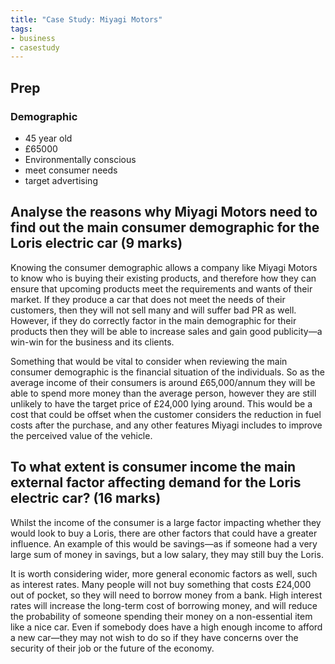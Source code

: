 ```yaml
---
title: "Case Study: Miyagi Motors"
tags:
- business
- casestudy
---
```

## Prep
### Demographic
- 45 year old
- £65000
- Environmentally conscious
- meet consumer needs
- target advertising

## Analyse the reasons why Miyagi Motors need to find out the main consumer demographic for the Loris electric car (9 marks)

Knowing the consumer demographic allows a company like Miyagi Motors to know who is buying their existing products, and therefore how they can ensure that upcoming products meet the requirements and wants of their market. If they produce a car that does not meet the needs of their customers, then they will not sell many and will suffer bad PR as well. However, if they do correctly factor in the main demographic for their products then they will be able to increase sales and gain good publicity—a win-win for the business and its clients.

Something that would be vital to consider when reviewing the main consumer demographic is the financial situation of the individuals. So as the average income of their consumers is around £65,000/annum they will be able to spend more money than the average person, however they are still unlikely to have the target price of £24,000 lying around. This would be a cost that could be offset when the customer considers the reduction in fuel costs after the purchase, and any other features Miyagi includes to improve the perceived value of the vehicle.

## To what extent is consumer income the main external factor affecting demand for the Loris electric car? (16 marks)

Whilst the income of the consumer is a large factor impacting whether they would look to buy a Loris, there are other factors that could have a greater influence. An example of this would be savings—as if someone had a very large sum of money in savings, but a low salary, they may still buy the Loris.

It is worth considering wider, more general economic factors as well, such as interest rates. Many people will not buy something that costs £24,000 out of pocket, so they will need to borrow money from a bank. High interest rates will increase the long-term cost of borrowing money, and will reduce the probability of someone spending their money on a non-essential item like a nice car. Even if somebody does have a high enough income to afford a new car—they may not wish to do so if they have concerns over the security of their job or the future of the economy.

‎‎